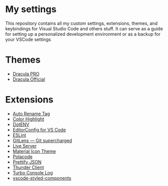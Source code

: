 # My settings

This repository contains all my custom settings, extensions, themes, and keybindings for Visual Studio Code and others stuff. 
It can serve as a guide for setting up a personalized development environment or as a backup for your VSCode settings

# Themes
* [Dracula PRO](https://draculatheme.com/pro)
* [Dracula Official](https://marketplace.visualstudio.com/items?itemName=dracula-theme.theme-dracula)

# Extensions
* [Auto Rename Tag](https://marketplace.visualstudio.com/items?itemName=formulahendry.auto-rename-tag)
* [Color Highlight](https://marketplace.visualstudio.com/items?itemName=naumovs.color-highlight)
* [DotENV](https://marketplace.visualstudio.com/items?itemName=mikestead.dotenv)
* [EditorConfig for VS Code](https://marketplace.visualstudio.com/items?itemName=EditorConfig.EditorConfig)
* [ESLint](https://marketplace.visualstudio.com/items?itemName=dbaeumer.vscode-eslint)
* [GitLens — Git supercharged](https://marketplace.visualstudio.com/items?itemName=eamodio.gitlens)
* [Live Server](https://marketplace.visualstudio.com/items?itemName=ritwickdey.LiveServer)
* [Material Icon Theme](https://marketplace.visualstudio.com/items?itemName=PKief.material-icon-theme)
* [Polacode](https://marketplace.visualstudio.com/items?itemName=pnp.polacode)
* [Prettify JSON](https://marketplace.visualstudio.com/items?itemName=mohsen1.prettify-json)
* [Thunder Client](https://marketplace.visualstudio.com/items?itemName=rangav.vscode-thunder-client)
* [Turbo Console Log](https://marketplace.visualstudio.com/items?itemName=ChakrounAnas.turbo-console-log)
* [vscode-styled-components](https://marketplace.visualstudio.com/items?itemName=jpoissonnier.vscode-styled-components)
